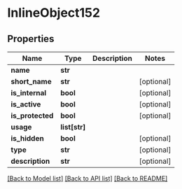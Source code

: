 # InlineObject152

## Properties
Name | Type | Description | Notes
------------ | ------------- | ------------- | -------------
**name** | **str** |  | 
**short_name** | **str** |  | [optional] 
**is_internal** | **bool** |  | [optional] 
**is_active** | **bool** |  | [optional] 
**is_protected** | **bool** |  | [optional] 
**usage** | **list[str]** |  | 
**is_hidden** | **bool** |  | [optional] 
**type** | **str** |  | [optional] 
**description** | **str** |  | [optional] 

[[Back to Model list]](../README.md#documentation-for-models) [[Back to API list]](../README.md#documentation-for-api-endpoints) [[Back to README]](../README.md)


